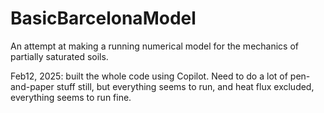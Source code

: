 # BasicBarcelonaModel
 An attempt at making a running numerical model for the mechanics of partially saturated soils. 
 
 Feb12, 2025: built the whole code using Copilot. Need to do a lot of pen-and-paper stuff still, but everything seems to run, and heat flux excluded, everything seems to run fine.
